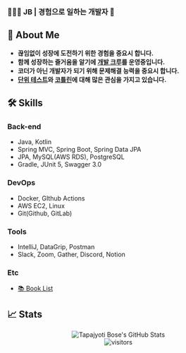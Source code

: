 ### 👨🏻‍💻 JB | 경험으로 일하는 개발자 👋

## 💬 About Me

- **끊임없이 성장에 도전하기 위한 경험을 중요시 합니다.**
- **함께 성장하는 즐거움을 알기에 [개발 크루](https://dev-playground.oopy.io/)를 운영중입니다.**
- **코더가 아닌 개발자가 되기 위해 문제해결 능력을 중요시 합니다.**
- **[단위 테스트](https://github.com/develop-playground/Unit-Test-Study)와 [코틀린](https://github.com/byeongsoon/library-app-java-to-kotlin-converting)에 대해 많은 관심을 가지고 있습니다.**


## 🛠️ Skills

### Back-end

- Java, Kotlin
- Spring MVC, Spring Boot, Spring Data JPA
- JPA, MySQL(AWS RDS), PostgreSQL
- Gradle, JUnit 5, Swagger 3.0

### DevOps

- Docker, GIthub Actions
- AWS EC2, Linux
- Git(Github, GitLab)

### Tools

- IntelliJ, DataGrip, Postman
- Slack, Zoom, Gather, Discord, Notion

### Etc

- [📚 Book List](https://www.notion.so/09fd964f81c24b6785d9c26ef70bcd5e)

## 📈 Stats

<div align="center">
<img src="https://github-readme-stats.vercel.app/api?username=byeongsoon&show_icons=true&hide_border=true" alt="Tapajyoti Bose's GitHub Stats">
</div>

<div align="center">
<img src="https://visitor-badge.laobi.icu/badge?page_id=byeongsoon.visitor" alt="visitors">
</div>

